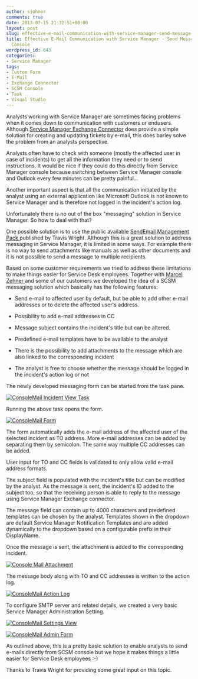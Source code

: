 ```yaml
---
author: sjohner
comments: true
date: 2013-07-15 21:32:51+00:00
layout: post
slug: effective-e-mail-communication-with-service-manager-send-message-from-scsm-console
title: Effective E-Mail Communication with Service Manager - Send Message from SCSM
  Console
wordpress_id: 643
categories:
- Service Manager
tags:
- Custom Form
- E-Mail
- Exchange Connector
- SCSM Console
- Task
- Visual Studio
---
```


Analysts working with Service Manager are sometimes facing problems when it comes down to communication with customers or endusers. Although [Service Manager Exchange Connector](http://www.microsoft.com/en-us/download/details.aspx?id=38791) does provide a simple solution for creating and updating tickets by e-mail, this does barley solve the problem from an analysts perspective.

Analysts often have to check with someone (mostly the affected user in case of incidents) to get all the information they need or to send instructions. It would be nice if they could do this directly from Service Manager console because switching between Service Manager console and Outlook every few minutes can be pretty painful...

Another important aspect is that all the communication initiated by the analyst using an external application like Microsoft Outlook is not known to Service Manager and is therefore not logged in the incident's action log.

Unfortunately there is no out of the box "messaging" solution in Service Manager. So how to deal with that?<!-- more -->

One possible solution is to use the public available [SendEmail Management Pack ](http://gallery.technet.microsoft.com/Service-Manager-SendEmail-8171ba70)published by Travis Wright. Although this is a great solution to address messaging in Service Manager, it is limited in some ways. For example there is no way to send attachments like manuals as well as other documents and it is not possible to send a message to multiple recipients.


Based on some customer requirements we tried to address these limitations to make things easier for Service Desk employees. Together with [Marcel Zehner ](http://marcelzehner.ch/)and some of our customers we developed the idea of a SCSM messaging solution which basically has the following features:






	
  * Send e-mail to affected user by default, but be able to add other e-mail addresses or to delete the affected user's address.

	
  * Possibility to add e-mail addresses in CC

	
  * Message subject contains the incident's title but can be altered.

	
  * Predefined e-mail templates have to be available to the analyst

	
  * There is the possibility to add attachments to the message which are also linked to the corresponding incident

	
  * The analyst is free to choose whether the message should be logged in the incident's action log or not


The newly developed messaging form can be started from the task pane.

[![ConsoleMail Incident View Task](/images/consolemailincidentview.png?w=696)](/images/consolemailincidentview.png)


Running the above task opens the form.




[![ConsoleMail Form](/images/consolemailform.png)](/images/consolemailform.png)




The form automatically adds the e-mail address of the affected user of the selected incident as TO address. More e-mail addresses can be added by separating them by semicolon. The same way multiple CC addresses can be added.




User input for TO and CC fields is validated to only allow valid e-mail address formats.




The subject field is populated with the incident's title but can be modified by the analyst. As the message is sent, the incident's ID added to the subject too, so that the receiving person is able to reply to the message using Service Manager Exchange connector.




The message field can contain up to 4000 characters and predefined templates can be chosen by the analyst. Templates shown in the dropdown are default Service Manager Notification Templates and are added dynamically to the dropdown based on a configurable prefix in their DisplayName.




Once the message is sent, the attachment is added to the corresponding incident.




[![Console Mail Attachment](/images/consolemailattachment.png?w=696)](/images/consolemailattachment.png)




The message body along with TO and CC addresses is written to the action log.


[![ConsoleMail Action Log](/images/consolemailactionlog.png?w=696)](/images/consolemailactionlog.png)

To configure SMTP server and related details, we created a very basic Service Manager Administration Setting.

[![ConsoleMail Settings View](/images/consolemailsettingsview.png?w=696)](/images/consolemailsettingsview.png)

[![ConsoleMail Admin Form](/images/consolemailadminform.png?w=696)](/images/consolemailadminform.png)

As outlined above, this is a pretty basic solution to enable analysts to send e-mails directly from SCSM console but we hope it makes things a little easier for Service Desk employees :-)

Thanks to Travis Wright for providing some great input on this topic.

